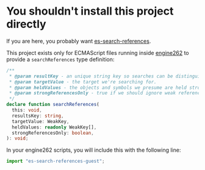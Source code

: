 # You shouldn't install this project directly

If you are here, you probably want [es-search-references](https://www.npmjs.com/package/es-search-references).

This project exists only for ECMAScript files running inside [engine262](https://www.npmjs.com/package/@engine262/engine262) to provide a `searchReferences` type definition:

```typescript
/**
 * @param resultKey - an unique string key so searches can be distinguished from one another.
 * @param targetValue - the target we're searching for.
 * @param heldValues - the objects and symbols we presume are held strongly
 * @param strongReferencesOnly - true if we should ignore weak references.
 */
declare function searchReferences(
  this: void,
  resultsKey: string,
  targetValue: WeakKey,
  heldValues: readonly WeakKey[],
  strongReferencesOnly: boolean,
): void;
```

In your engine262 scripts, you will include this with the following line:

```typescript
import "es-search-references-guest";
```
